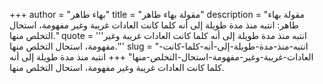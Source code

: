 +++
author = "بهاء طاهر"
title = "مقولة بهاء طاهر"
description = "مقولة بهاء طاهر: انتبه منذ مدة طويلة إلى أنه كلما كانت العادات غريبة وغير مفهومة، استحال التخلص منها."
quote = '''انتبه منذ مدة طويلة إلى أنه كلما كانت العادات غريبة وغير مفهومة، استحال التخلص منها.''' 
slug = "انتبه-منذ-مدة-طويلة-إلى-أنه-كلما-كانت-العادات-غريبة-وغير-مفهومة-استحال-التخلص-منها"
+++
انتبه منذ مدة طويلة إلى أنه كلما كانت العادات غريبة وغير مفهومة، استحال التخلص منها.
